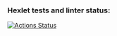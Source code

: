 ### Hexlet tests and linter status:
[![Actions Status](https://github.com/Muhomor-mushroom/frontend-project-12/actions/workflows/hexlet-check.yml/badge.svg)](https://github.com/Muhomor-mushroom/frontend-project-12/actions)